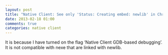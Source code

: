 ```yaml
---
layout: post
title: "Native Client: See only 'Status: Creating embed: newlib' in Chrome"
date: 2013-02-18 01:00
comments: true
categories: native client
---
```


It is because I have turned on the flag ‘Native Client GDB-based debugging’. It is not compatible with nexe that are linked with newlib.

